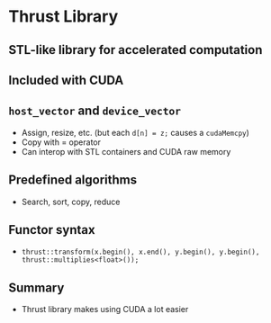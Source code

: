 # Thrust Library

## STL-like library for accelerated computation

## Included with CUDA

## `host_vector` and `device_vector`
* Assign, resize, etc. (but each `d[n] = z;` causes a `cudaMemcpy`)
* Copy with = operator
* Can interop with STL containers and CUDA raw memory

## Predefined algorithms
* Search, sort, copy, reduce

## Functor syntax
* `thrust::transform(x.begin(), x.end(), y.begin(), y.begin(), thrust::multiplies<float>());`

## Summary
* Thrust library makes using CUDA a lot easier
